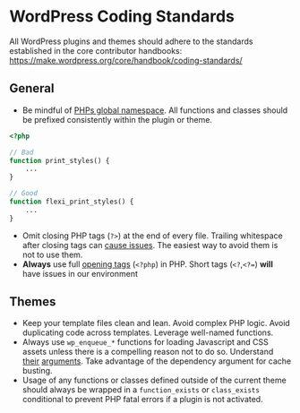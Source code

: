 # WordPress Coding Standards

All WordPress plugins and themes should adhere to the standards established in the core contributor handbooks:
https://make.wordpress.org/core/handbook/coding-standards/

## General

* Be mindful of [PHPs global namespace](http://php.net/manual/en/language.namespaces.global.php). All functions and classes should be prefixed consistently within the plugin or theme.

```php
<?php

// Bad
function print_styles() {
	...
}

// Good
function flexi_print_styles() {
	...
}
```

* Omit closing PHP tags (`?>`) at the end of every file. Trailing whitespace after closing tags can [cause issues](https://wordpress.org/support/topic/functionsphp-in-a-child-theme). The easiest way to avoid them is not to use them.
* **Always** use full [opening tags](http://php.net/manual/en/language.basic-syntax.phptags.php) (`<?php`) in PHP. Short tags (`<?`,`<?=`) **will** have issues in our environment

## Themes

* Keep your template files clean and lean. Avoid complex PHP logic. Avoid duplicating code across templates. Leverage well-named functions.
* Always use `wp_enqueue_*` functions for loading Javascript and CSS assets unless there is a compelling reason not to do so. Understand [their](http://codex.wordpress.org/Function_Reference/wp_enqueue_style) [arguments](http://codex.wordpress.org/Function_Reference/wp_enqueue_script). Take advantage of the dependency argument for cache busting.
* Usage of any functions or classes defined outside of the current theme should always be wrapped in a `function_exists` or `class_exists` conditional to prevent PHP fatal errors if a plugin is not activated.
